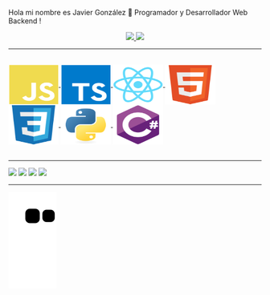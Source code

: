 <span>Hola mi nombre es Javier González 👋
Programador y Desarrollador Web Backend</span>
!
<div align="center">
  <a href="https://github.com/javiergp23">
  <img height="180em" src="https://github-readme-stats.vercel.app/api?username=javiergp23&show_icons=true&theme=dark&include_all_commits=true&count_private=true"/>
  <img height="180em" src="https://github-readme-stats.vercel.app/api/top-langs/?username=javiergp23&layout=compact&langs_count=7&theme=dark"/>
</div>
  <hr>
<div style="display: inline_block;"><br>
  <img align="center" alt="-Js" height="80" width="100" src="https://raw.githubusercontent.com/devicons/devicon/master/icons/javascript/javascript-plain.svg">
  <img align="center" alt="-Ts" height="80" width="100" src="https://raw.githubusercontent.com/devicons/devicon/master/icons/typescript/typescript-plain.svg">
  <img align="center" alt="-React" height="80" width="100" src="https://raw.githubusercontent.com/devicons/devicon/master/icons/react/react-original.svg">
  <img align="center" alt="-HTML" height="80" width="100" src="https://raw.githubusercontent.com/devicons/devicon/master/icons/html5/html5-original.svg">
  <img align="center" alt="-CSS" height="80" width="100" src="https://raw.githubusercontent.com/devicons/devicon/master/icons/css3/css3-original.svg">
  <img align="center" alt="-Python" height="80" width="100" src="https://raw.githubusercontent.com/devicons/devicon/master/icons/python/python-original.svg">
  <img align="center" alt="-Csharp" height="80" width="100" src="https://raw.githubusercontent.com/devicons/devicon/master/icons/csharp/csharp-original.svg">
   
</div>
  
<br>
  
<hr>
 
<div> 
  <a href="https://www.instagram.com/javiergp23/" target="_blank"><img src="https://img.shields.io/badge/-Instagram-%23E4405F?style=for-the-badge&logo=instagram&logoColor=white" target="_blank"></a>
 <a href="#" target="_blank"><img src="https://img.shields.io/badge/Discord-7289DA?style=for-the-badge&logo=discord&logoColor=white" target="_blank"></a> 
  <a href = "mailto:javgon2306@gmail.com"><img src="https://img.shields.io/badge/-Gmail-%23333?style=for-the-badge&logo=gmail&logoColor=white" target="_blank"></a>
  <a href="https://www.linkedin.com/in/javier-gonz%C3%A1lez-padilla-725265b5/" target="_blank"><img src="https://img.shields.io/badge/-LinkedIn-%230077B5?style=for-the-badge&logo=linkedin&logoColor=white" target="_blank"></a> 
  <hr>
 
  ![Snake animation](https://github.com/rafaballerini/rafaballerini/blob/output/github-contribution-grid-snake.svg)
 
</div>
